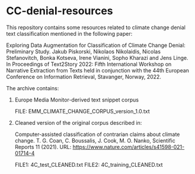 # CC-denial-resources
This repository contains some resources related to climate change denial text classification
mentioned in the following paper:

Exploring Data Augmentation for Classification of Climate Change Denial: Preliminary Study.
Jakub Piskorski, Nikolaos Nikolaidis, Nicolas Stefanovitch, Bonka Kotseva, Irene Vianini, Sopho Kharazi and Jens Linge.
In Proceedings of Text2Story 2022: Fifth International Workshop on Narrative Extraction from Texts held in conjunction with the 44th European Conference on Information Retrieval, Stavanger, Norway, 2022.

The archive contains:

1. Europe Media Monitor-derived text snippet corpus

   FILE: EMM_CLIMATE_CHANGE_CORPUS_version_1.0.txt

2. Cleaned version of the original corpus described in: 
   
   Computer-assisted classification of contrarian claims about climate change.
   T. G. Coan, C. Boussalis, J. Cook, M. O. Nanko,
   Scientific Reports 11 (2021).
   URL: https://www.nature.com/articles/s41598-021-01714-4

   FILE1: 4C_test_CLEANED.txt
   FILE2: 4C_training_CLEANED.txt


